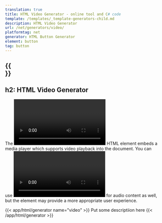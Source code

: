 ```yaml
---
translation: true
title: HTML Video Generator - online tool and C# code
template: /templates/_template-generators-child.md
description: HTML Video Generator
url: /net/generators/video/
platformtag: net
generator: HTML Button Generator
element: button
tag: button
---
```


{{<section overview>}}
---
h2: HTML Video Generator
---

The [<video>](https://html.spec.whatwg.org/multipage/media.html#the-video-element) HTML element embeds a media player which supports video playback into the document. You can use [<video>](https://html.spec.whatwg.org/multipage/media.html#the-video-element) for audio content as well, but the [<audio>](https://html.spec.whatwg.org/multipage/media.html#the-audio-element) element may provide a more appropriate user experience.

{{< app/html/generator name="video" >}}
Put some descriptiion here
{{< /app/html/generator >}}